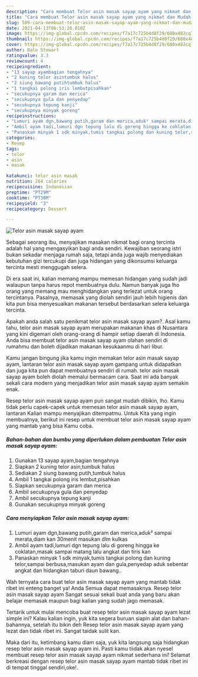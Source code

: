 ```yaml
---
description: "Cara membuat Telor asin masak sayap ayam yang nikmat dan Mudah Dibuat"
title: "Cara membuat Telor asin masak sayap ayam yang nikmat dan Mudah Dibuat"
slug: 509-cara-membuat-telor-asin-masak-sayap-ayam-yang-nikmat-dan-mudah-dibuat
date: 2021-04-13T06:53:28.810Z
image: https://img-global.cpcdn.com/recipes/f7a17c725b4d8f29/680x482cq70/telor-asin-masak-sayap-ayam-foto-resep-utama.jpg
thumbnail: https://img-global.cpcdn.com/recipes/f7a17c725b4d8f29/680x482cq70/telor-asin-masak-sayap-ayam-foto-resep-utama.jpg
cover: https://img-global.cpcdn.com/recipes/f7a17c725b4d8f29/680x482cq70/telor-asin-masak-sayap-ayam-foto-resep-utama.jpg
author: Dale Stewart
ratingvalue: 3.3
reviewcount: 4
recipeingredient:
- "13 sayap ayambagian tengahnya"
- "2 kuning telor asintumbuk halus"
- "2 siung bawang putihtumbuk halus"
- "1 tangkai polong iris lembutpisahkan"
- "secukupnya garam dan merica"
- "secukupnya gula dan penyedap"
- "secukupnya tepung kanji"
- "secukupnya minyak goreng"
recipeinstructions:
- "Lumuri ayam dgn,bawang putih,garam dan merica,aduk² sampai merata,diam kan 30menit masukan dlm kulkas"
- "Ambil ayam tadi,lumuri dgn tepung lalu di goreng hingga ke coklatan,masak sampai matang lalu angkat dan tiris kan"
- "Panaskan minyak 1 sdk minyak,tumis tangkai polong dan kuning telor,sampai berbusa,masukan ayam dan gula,penyedap aduk sebentar angkat dan hidangkan taburi daun bawang.."
categories:
- Resep
tags:
- telor
- asin
- masak

katakunci: telor asin masak 
nutrition: 264 calories
recipecuisine: Indonesian
preptime: "PT29M"
cooktime: "PT30M"
recipeyield: "3"
recipecategory: Dessert

---
```



![Telor asin masak sayap ayam](https://img-global.cpcdn.com/recipes/f7a17c725b4d8f29/680x482cq70/telor-asin-masak-sayap-ayam-foto-resep-utama.jpg)

Sebagai seorang ibu, menyajikan masakan nikmat bagi orang tercinta adalah hal yang mengasyikan bagi anda sendiri. Kewajiban seorang istri bukan sekadar menjaga rumah saja, tetapi anda juga wajib menyediakan kebutuhan gizi tercukupi dan juga hidangan yang dikonsumsi keluarga tercinta mesti menggugah selera.

Di era  saat ini, kalian memang mampu memesan hidangan yang sudah jadi walaupun tanpa harus repot membuatnya dulu. Namun banyak juga lho orang yang memang mau menghidangkan yang terlezat untuk orang tercintanya. Pasalnya, memasak yang diolah sendiri jauh lebih higienis dan kita pun bisa menyesuaikan makanan tersebut berdasarkan selera keluarga tercinta. 



Apakah anda salah satu penikmat telor asin masak sayap ayam?. Asal kamu tahu, telor asin masak sayap ayam merupakan makanan khas di Nusantara yang kini digemari oleh orang-orang di hampir setiap daerah di Indonesia. Anda bisa membuat telor asin masak sayap ayam olahan sendiri di rumahmu dan boleh dijadikan makanan kesukaanmu di hari libur.

Kamu jangan bingung jika kamu ingin memakan telor asin masak sayap ayam, lantaran telor asin masak sayap ayam gampang untuk didapatkan dan juga kita pun dapat membuatnya sendiri di rumah. telor asin masak sayap ayam boleh diolah memalui bermacam cara. Saat ini ada banyak sekali cara modern yang menjadikan telor asin masak sayap ayam semakin enak.

Resep telor asin masak sayap ayam pun sangat mudah dibikin, lho. Kamu tidak perlu capek-capek untuk memesan telor asin masak sayap ayam, lantaran Kalian mampu menyajikan ditempatmu. Untuk Kita yang ingin membuatnya, berikut ini resep untuk membuat telor asin masak sayap ayam yang mantab yang bisa Kamu coba.

<!--inarticleads1-->

##### Bahan-bahan dan bumbu yang diperlukan dalam pembuatan Telor asin masak sayap ayam:

1. Gunakan 13 sayap ayam,bagian tengahnya
1. Siapkan 2 kuning telor asin,tumbuk halus
1. Sediakan 2 siung bawang putih,tumbuk halus
1. Ambil 1 tangkai polong iris lembut,pisahkan
1. Siapkan secukupnya garam dan merica
1. Ambil secukupnya gula dan penyedap
1. Ambil secukupnya tepung kanji
1. Gunakan secukupnya minyak goreng




<!--inarticleads2-->

##### Cara menyiapkan Telor asin masak sayap ayam:

1. Lumuri ayam dgn,bawang putih,garam dan merica,aduk² sampai merata,diam kan 30menit masukan dlm kulkas
1. Ambil ayam tadi,lumuri dgn tepung lalu di goreng hingga ke coklatan,masak sampai matang lalu angkat dan tiris kan
1. Panaskan minyak 1 sdk minyak,tumis tangkai polong dan kuning telor,sampai berbusa,masukan ayam dan gula,penyedap aduk sebentar angkat dan hidangkan taburi daun bawang..




Wah ternyata cara buat telor asin masak sayap ayam yang mantab tidak ribet ini enteng banget ya! Anda Semua dapat memasaknya. Resep telor asin masak sayap ayam Sangat sesuai sekali buat anda yang baru akan belajar memasak maupun bagi kalian yang sudah jago memasak.

Tertarik untuk mulai mencoba buat resep telor asin masak sayap ayam lezat simple ini? Kalau kalian ingin, yuk kita segera buruan siapin alat dan bahan-bahannya, setelah itu bikin deh Resep telor asin masak sayap ayam yang lezat dan tidak ribet ini. Sangat taidak sulit kan. 

Maka dari itu, ketimbang kamu diam saja, yuk kita langsung saja hidangkan resep telor asin masak sayap ayam ini. Pasti kamu tiidak akan nyesel membuat resep telor asin masak sayap ayam nikmat sederhana ini! Selamat berkreasi dengan resep telor asin masak sayap ayam mantab tidak ribet ini di tempat tinggal sendiri,oke!.

